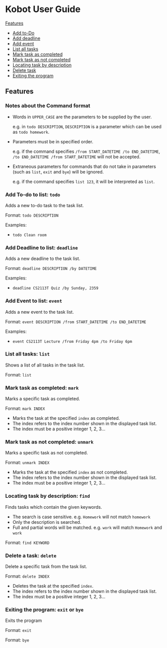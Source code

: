 # Kobot User Guide

[Features](#features)
- [Add to-Do](#add-to-do-to-list-todo)
- [Add deadline](#add-deadline-to-list-deadline)
- [Add event](#add-event-to-list-event)
- [List all tasks](#list-all-tasks-list)
- [Mark task as completed](#mark-task-as-completed-mark)
- [Mark task as not completed](#mark-task-as-not-completed-unmark)
- [Locating task by description](#locating-task-by-description-find)
- [Delete task](#delete-a-task-delete)
- [Exiting the program](#exiting-the-program-exit-or-bye)

## Features

### Notes about the Command format
- Words in `UPPER_CASE` are the parameters to be supplied by the user.
  
  e.g. in `todo DESCRIPTION`, `DESCRIPTION` is a parameter which can be used as `todo homework`.


- Parameters must be in specified order.

  e.g. if the command specifies `/from START_DATETIME /to END_DATETIME`, `/to END_DATETIME /from START_DATETIME` will not be accepted.


- Extraneous parameters for commands that do not take in parameters (such as `list`, `exit` and `bye`) will be ignored.
  
  e.g. if the command specifies `list 123`, it will be interpreted as `list`.

### Add To-do to list: `todo`

Adds a new to-do task to the task list.

Format: `todo DESCRIPTION`

Examples:
- `todo Clean room`


### Add Deadline to list: `deadline`

Adds a new deadline to the task list.

Format: `deadline DESCRIPTION /by DATETIME`

Examples:
- `deadline CS2113T Quiz /by Sunday, 2359`


### Add Event to list: `event`

Adds a new event to the task list.

Format: `event DESCRIPTION /from START_DATETIME /to END_DATETIME`

Examples:
- `event CS2113T Lecture /from Friday 4pm /to Friday 6pm`


### List all tasks: `list`

Shows a list of all tasks in the task list.

Format: `list`

### Mark task as completed: `mark`

Marks a specific task as completed.

Format: `mark INDEX`
- Marks the task at the specified `index` as completed.
- The index refers to the index number shown in the displayed task list.
- The index must be a positive integer 1, 2, 3...

### Mark task as not completed: `unmark`

Marks a specific task as not completed.

Format: `unmark INDEX`
- Marks the task at the specified `index` as not completed.
- The index refers to the index number shown in the displayed task list.
- The index must be a positive integer 1, 2, 3...

### Locating task by description: `find`

Finds tasks which contain the given keywords.
- The search is case sensitive. e.g. `Homework` will not match `homework`
- Only the description is searched.
- Full and partial words will be matched. e.g. `work` will match `Homework` and `work`

Format: `find KEYWORD`

### Delete a task: `delete`

Delete a specific task from the task list.

Format: `delete INDEX`
- Deletes the task at the specified `index`.
- The index refers to the index number shown in the displayed task list.
- The index must be a positive integer 1, 2, 3...

### Exiting the program: `exit` or  `bye`
Exits the program

Format: `exit`

Format: `bye`